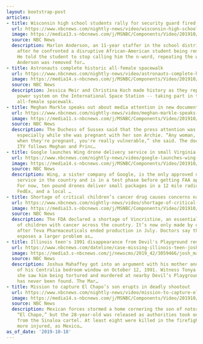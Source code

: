 ```yaml
---
layout: bootstrap-post
articles:
- title: Wisconsin high school students rally for security guard fired amid controversy
  url: https://www.nbcnews.com/nightly-news/video/wisconsin-high-school-students-rally-for-security-guard-fired-amid-controversy-71636037972
  image: https://media13.s-nbcnews.com/j/MSNBC/Components/Video/201910/x_nn_rmo_wi_security_guard_191018.nbcnews-fp-1200-630.jpg
  source: NBC News
  description: Marlon Anderson, an 11-year staffer in the school district, was fired
    after he confronted a disruptive African-American student being removed from campus.
    He told the student to stop calling him the n-word, repeating the word himself.
    Anderson was removed for…
- title: Astronauts complete historic all-female spacewalk
  url: https://www.nbcnews.com/nightly-news/video/astronauts-complete-historic-all-female-spacewalk-71635013875
  image: https://media14.s-nbcnews.com/j/MSNBC/Components/Video/201910/nn_tco_historic_all_female_spacewalk_191018_1920x1080.nbcnews-fp-1200-630.jpg
  source: NBC News
  description: Jessica Meir and Christina Koch made history as they replaced a failed
    power system on the International Space Station -- taking part in the first-ever
    all-female spacewalk.
- title: Meghan Markle speaks out about media attention in new documentary
  url: https://www.nbcnews.com/nightly-news/video/meghan-markle-speaks-out-about-media-attention-in-new-documentary-71635525954
  image: https://media11.s-nbcnews.com/j/MSNBC/Components/Video/201910/nn_kda_royals_speak_out_parenthood_191018_1920x1080.nbcnews-fp-1200-630.jpg
  source: NBC News
  description: The Duchess of Sussex said that the press attention was a heavy burden,
    especially while she was pregnant with her son Archie. “Any woman, especially
    when they're pregnant, you're really vulnerable,” she said. The documentary from
    ITV follows Meghan and Princ…
- title: Google launches Wing drone delivery service in small Virginia town
  url: https://www.nbcnews.com/nightly-news/video/google-launches-wing-drone-delivery-service-in-small-virginia-town-71634501745
  image: https://media14.s-nbcnews.com/j/MSNBC/Components/Video/201910/nn_cbe_google_wing_drone_delivery_191018_1920x1080.nbcnews-fp-1200-630.jpg
  source: NBC News
  description: Wing, a sister company of Google, is the only approved drone delivery
    service in the country and is in a test phase before getting FAA approval to expand.
    For now, ten pound drones deliver small packages in a 12 mile radius from Walgreens,
    FedEx, and a local …
- title: Shortage of critical children’s cancer drug causes concerns nationwide
  url: https://www.nbcnews.com/nightly-news/video/shortage-of-critical-children-s-cancer-drug-causes-concerns-nationwide-71636037609
  image: https://media13.s-nbcnews.com/j/MSNBC/Components/Video/201910/nn_bal_pediatric_cancer_drug_shortage_191018_1920x1080.nbcnews-fp-1200-630.jpg
  source: NBC News
  description: The FDA declared a shortage of Vincristine, an essential drug for thousands
    of children with cancer across the country. It’s now only made by one company
    after Teva Pharmaceuticals ended production in July. Doctors say the shortage
    exposes a larger problem as…
- title: Illinois teen's 1991 disappearance from Devil's Playground remains a mystery
  url: https://www.nbcnews.com/dateline/case-missing-illinois-teen-joshua-mahaffey-allegedly-last-seen-devil-n1068946
  image: https://media3.s-nbcnews.com/j/newscms/2019_42/3059466/josh_mahaffey_social_art_8387b9b0431226ab894c20bc26144e88.nbcnews-fp-1200-630.png
  source: NBC News
  description: Joshua Mahaffey got into an argument with his mother and climbed out
    of his Centralia bedroom window on October 12, 1991. Witness Tonya Collins claims
    she saw him being tortured and murdered at nearby Devil’s Playground. His body
    has never been found. The Mar…
- title: Mission to capture El Chapo’s son erupts in deadly shootout
  url: https://www.nbcnews.com/nightly-news/video/mission-to-capture-el-chapo-s-son-erupts-in-deadly-shootout-71636037591
  image: https://media14.s-nbcnews.com/j/MSNBC/Components/Video/201910/nn_mal_sinaloa_shootout_el_chapo_son_191018_1920x1080.nbcnews-fp-1200-630.jpg
  source: NBC News
  description: Mexican forces stormed a home cornering the son of notorious drug lord
    “El Chapo,” but the 28-year-old was released as authorities took on a counter-attack
    from the Sinaloa cartel. At least eight were killed in the firefight and dozens
    more injured, as Mexico…
as_of_date: '2019-10-18'
---
```


